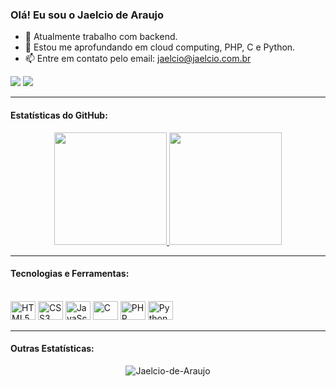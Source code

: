 ### Olá! Eu sou o Jaelcio de Araujo

- 🔭 Atualmente trabalho com backend.
- 🌱 Estou me aprofundando em cloud computing, PHP, C e Python.
- 📫 Entre em contato pelo email: [jaelcio@jaelcio.com.br](mailto:jaelcio@jaelcio.com.br)
<div>
  <a href="https://linkedin.com/in/jaelcio-araujo" target="_blank"><img src="https://img.shields.io/badge/-LinkedIn-%230077B5?style=for-the-badge&logo=linkedin&logoColor=white" target="_blank"></a>
  <a href="https://github.com/Jaelcio-de-Araujo" target="_blank"><img src="https://img.shields.io/badge/-GitHub-%23333?style=for-the-badge&logo=github&logoColor=white" target="_blank"></a>
</div>

---

#### Estatísticas do GitHub:

<div align="center">
  <a href="https://github.com/Jaelcio-de-Araujo">
    <img height="180em" src="https://github-readme-stats.vercel.app/api?username=Jaelcio-de-Araujo&show_icons=true&theme=dark&include_all_commits=true&count_private=true"/>
    <img height="180em" src="https://github-readme-stats.vercel.app/api/top-langs/?username=Jaelcio-de-Araujo&layout=compact&langs_count=7&theme=dark"/>
  </a>
</div>

---

#### Tecnologias e Ferramentas:

<div style="display: inline_block"><br>
  <img src="https://cdn.jsdelivr.net/gh/devicons/devicon/icons/html5/html5-original.svg" alt="HTML5" height="30" width="40"/>
  <img src="https://cdn.jsdelivr.net/gh/devicons/devicon/icons/css3/css3-original.svg" alt="CSS3" height="30" width="40"/>
  <img src="https://cdn.jsdelivr.net/gh/devicons/devicon/icons/javascript/javascript-original.svg" alt="JavaScript" height="30" width="40"/>
  <img src="https://cdn.jsdelivr.net/gh/devicons/devicon/icons/c/c-original.svg" alt="C" height="30" width="40"/>
  <img src="https://cdn.jsdelivr.net/gh/devicons/devicon/icons/php/php-plain.svg" alt="PHP" height="30" width="40"/>
  <img src="https://cdn.jsdelivr.net/gh/devicons/devicon/icons/python/python-original.svg" alt="Python" height="30" width="40"/>
</div>

---

#### Outras Estatísticas:

<p align="center">
  <img src="https://github-readme-streak-stats.herokuapp.com/?user=Jaelcio-de-Araujo&theme=dark" alt="Jaelcio-de-Araujo" />
</p>
